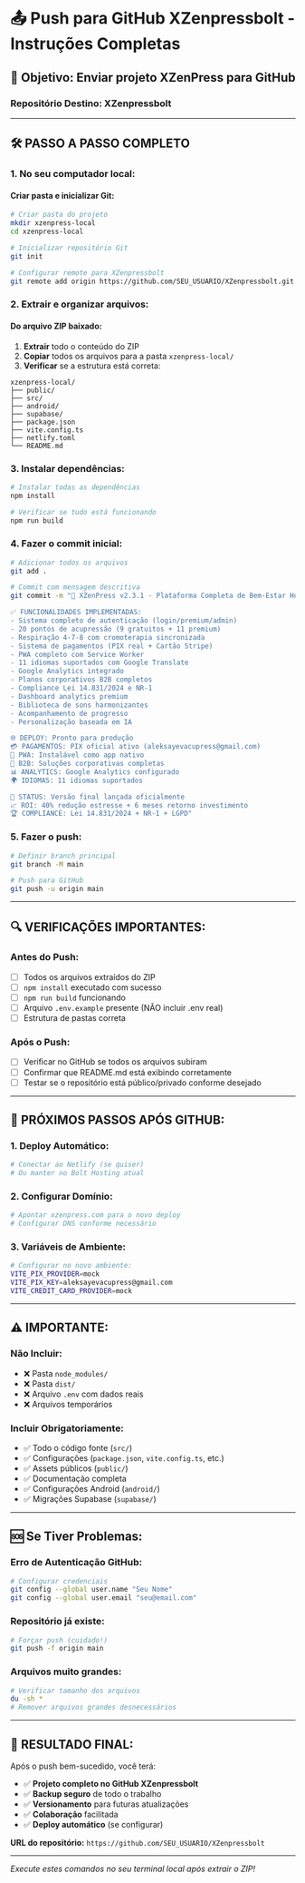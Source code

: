 # 📤 Push para GitHub XZenpressbolt - Instruções Completas

## 🎯 **Objetivo:** Enviar projeto XZenPress para GitHub

### **Repositório Destino:** XZenpressbolt

---

## 🛠️ **PASSO A PASSO COMPLETO**

### **1. No seu computador local:**

#### **Criar pasta e inicializar Git:**
```bash
# Criar pasta do projeto
mkdir xzenpress-local
cd xzenpress-local

# Inicializar repositório Git
git init

# Configurar remote para XZenpressbolt
git remote add origin https://github.com/SEU_USUARIO/XZenpressbolt.git
```

### **2. Extrair e organizar arquivos:**

#### **Do arquivo ZIP baixado:**
1. **Extrair** todo o conteúdo do ZIP
2. **Copiar** todos os arquivos para a pasta `xzenpress-local/`
3. **Verificar** se a estrutura está correta:

```
xzenpress-local/
├── public/
├── src/
├── android/
├── supabase/
├── package.json
├── vite.config.ts
├── netlify.toml
└── README.md
```

### **3. Instalar dependências:**
```bash
# Instalar todas as dependências
npm install

# Verificar se tudo está funcionando
npm run build
```

### **4. Fazer o commit inicial:**
```bash
# Adicionar todos os arquivos
git add .

# Commit com mensagem descritiva
git commit -m "🚀 XZenPress v2.3.1 - Plataforma Completa de Bem-Estar Holística

✅ FUNCIONALIDADES IMPLEMENTADAS:
- Sistema completo de autenticação (login/premium/admin)
- 20 pontos de acupressão (9 gratuitos + 11 premium)
- Respiração 4-7-8 com cromoterapia sincronizada
- Sistema de pagamentos (PIX real + Cartão Stripe)
- PWA completo com Service Worker
- 11 idiomas suportados com Google Translate
- Google Analytics integrado
- Planos corporativos B2B completos
- Compliance Lei 14.831/2024 e NR-1
- Dashboard analytics premium
- Biblioteca de sons harmonizantes
- Acompanhamento de progresso
- Personalização baseada em IA

🌐 DEPLOY: Pronto para produção
💳 PAGAMENTOS: PIX oficial ativo (aleksayevacupress@gmail.com)
📱 PWA: Instalável como app nativo
🏢 B2B: Soluções corporativas completas
📊 ANALYTICS: Google Analytics configurado
🌍 IDIOMAS: 11 idiomas suportados

🎯 STATUS: Versão final lançada oficialmente
📈 ROI: 40% redução estresse + 6 meses retorno investimento
🏆 COMPLIANCE: Lei 14.831/2024 + NR-1 + LGPD"
```

### **5. Fazer o push:**
```bash
# Definir branch principal
git branch -M main

# Push para GitHub
git push -u origin main
```

---

## 🔍 **VERIFICAÇÕES IMPORTANTES:**

### **Antes do Push:**
- [ ] Todos os arquivos extraídos do ZIP
- [ ] `npm install` executado com sucesso
- [ ] `npm run build` funcionando
- [ ] Arquivo `.env.example` presente (NÃO incluir .env real)
- [ ] Estrutura de pastas correta

### **Após o Push:**
- [ ] Verificar no GitHub se todos os arquivos subiram
- [ ] Confirmar que README.md está exibindo corretamente
- [ ] Testar se o repositório está público/privado conforme desejado

---

## 🚀 **PRÓXIMOS PASSOS APÓS GITHUB:**

### **1. Deploy Automático:**
```bash
# Conectar ao Netlify (se quiser)
# Ou manter no Bolt Hosting atual
```

### **2. Configurar Domínio:**
```bash
# Apontar xzenpress.com para o novo deploy
# Configurar DNS conforme necessário
```

### **3. Variáveis de Ambiente:**
```bash
# Configurar no novo ambiente:
VITE_PIX_PROVIDER=mock
VITE_PIX_KEY=aleksayevacupress@gmail.com
VITE_CREDIT_CARD_PROVIDER=mock
```

---

## ⚠️ **IMPORTANTE:**

### **Não Incluir:**
- ❌ Pasta `node_modules/`
- ❌ Pasta `dist/`
- ❌ Arquivo `.env` com dados reais
- ❌ Arquivos temporários

### **Incluir Obrigatoriamente:**
- ✅ Todo o código fonte (`src/`)
- ✅ Configurações (`package.json`, `vite.config.ts`, etc.)
- ✅ Assets públicos (`public/`)
- ✅ Documentação completa
- ✅ Configurações Android (`android/`)
- ✅ Migrações Supabase (`supabase/`)

---

## 🆘 **Se Tiver Problemas:**

### **Erro de Autenticação GitHub:**
```bash
# Configurar credenciais
git config --global user.name "Seu Nome"
git config --global user.email "seu@email.com"
```

### **Repositório já existe:**
```bash
# Forçar push (cuidado!)
git push -f origin main
```

### **Arquivos muito grandes:**
```bash
# Verificar tamanho dos arquivos
du -sh *
# Remover arquivos grandes desnecessários
```

---

## 🎉 **RESULTADO FINAL:**

Após o push bem-sucedido, você terá:
- ✅ **Projeto completo no GitHub XZenpressbolt**
- ✅ **Backup seguro** de todo o trabalho
- ✅ **Versionamento** para futuras atualizações
- ✅ **Colaboração** facilitada
- ✅ **Deploy automático** (se configurar)

**URL do repositório:** `https://github.com/SEU_USUARIO/XZenpressbolt`

---

*Execute estes comandos no seu terminal local após extrair o ZIP!*